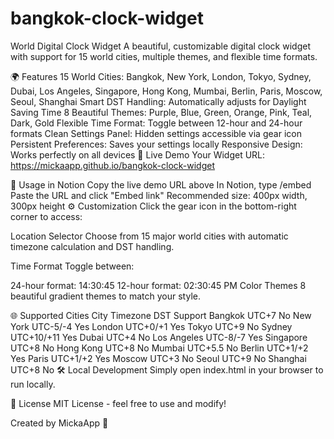 # bangkok-clock-widget
World Digital Clock Widget
A beautiful, customizable digital clock widget with support for 15 world cities, multiple themes, and flexible time formats.

🌍 Features
15 World Cities: Bangkok, New York, London, Tokyo, Sydney, Dubai, Los Angeles, Singapore, Hong Kong, Mumbai, Berlin, Paris, Moscow, Seoul, Shanghai
Smart DST Handling: Automatically adjusts for Daylight Saving Time
8 Beautiful Themes: Purple, Blue, Green, Orange, Pink, Teal, Dark, Gold
Flexible Time Format: Toggle between 12-hour and 24-hour formats
Clean Settings Panel: Hidden settings accessible via gear icon
Persistent Preferences: Saves your settings locally
Responsive Design: Works perfectly on all devices
🚀 Live Demo
Your Widget URL: https://mickaapp.github.io/bangkok-clock-widget

📱 Usage in Notion
Copy the live demo URL above
In Notion, type /embed
Paste the URL and click "Embed link"
Recommended size: 400px width, 300px height
⚙️ Customization
Click the gear icon in the bottom-right corner to access:

Location Selector
Choose from 15 major world cities with automatic timezone calculation and DST handling.

Time Format
Toggle between:

24-hour format: 14:30:45
12-hour format: 02:30:45 PM
Color Themes
8 beautiful gradient themes to match your style.

🌐 Supported Cities
City	Timezone	DST Support
Bangkok	UTC+7	No
New York	UTC-5/-4	Yes
London	UTC+0/+1	Yes
Tokyo	UTC+9	No
Sydney	UTC+10/+11	Yes
Dubai	UTC+4	No
Los Angeles	UTC-8/-7	Yes
Singapore	UTC+8	No
Hong Kong	UTC+8	No
Mumbai	UTC+5.5	No
Berlin	UTC+1/+2	Yes
Paris	UTC+1/+2	Yes
Moscow	UTC+3	No
Seoul	UTC+9	No
Shanghai	UTC+8	No
🛠️ Local Development
Simply open index.html in your browser to run locally.

📄 License
MIT License - feel free to use and modify!

Created by MickaApp 🚀
